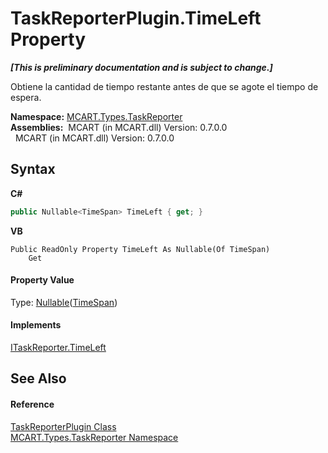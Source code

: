 # TaskReporterPlugin.TimeLeft Property 
 _**\[This is preliminary documentation and is subject to change.\]**_

Obtiene la cantidad de tiempo restante antes de que se agote el tiempo de espera.

**Namespace:**&nbsp;<a href="256f3901-18cb-eeca-835c-7de778822db3">MCART.Types.TaskReporter</a><br />**Assemblies:**&nbsp;&nbsp;MCART (in MCART.dll) Version: 0.7.0.0<br />&nbsp;&nbsp;MCART (in MCART.dll) Version: 0.7.0.0<br />

## Syntax

**C#**<br />
``` C#
public Nullable<TimeSpan> TimeLeft { get; }
```

**VB**<br />
``` VB
Public ReadOnly Property TimeLeft As Nullable(Of TimeSpan)
	Get
```


#### Property Value
Type: <a href="http://msdn2.microsoft.com/es-es/library/b3h38hb0" target="_blank">Nullable</a>(<a href="http://msdn2.microsoft.com/es-es/library/269ew577" target="_blank">TimeSpan</a>)

#### Implements
<a href="a8fc131d-1359-46c7-c11d-45594329dcf0">ITaskReporter.TimeLeft</a><br />

## See Also


#### Reference
<a href="2cca1eb3-f49c-080a-88d8-66137c07787e">TaskReporterPlugin Class</a><br /><a href="256f3901-18cb-eeca-835c-7de778822db3">MCART.Types.TaskReporter Namespace</a><br />